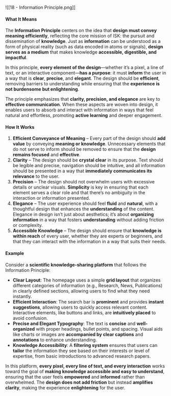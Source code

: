 ![[18 - Information Principle.png]]
#### **What It Means**

The **Information Principle** centers on the idea that **design must convey meaning efficiently**, reflecting the core mission of ISK: the pursuit and dissemination of **knowledge**. Just as **information** can be understood as a form of physical reality (such as data encoded in atoms or signals), **design serves as a medium** that makes knowledge **accessible, digestible, and impactful**.

In this principle, **every element of the design**—whether it’s a pixel, a line of text, or an interactive component—**has a purpose**: it must **inform** the user in a way that is **clear**, **precise**, and **elegant**. The design should be **efficient**, removing barriers to understanding while ensuring that the **experience is not burdensome but enlightening**.

The principle emphasizes that **clarity, precision, and elegance** are key to **effective communication**. When these aspects are woven into design, it enables users to absorb and interact with information in ways that feel natural and effortless, promoting **active learning** and deeper engagement.

#### **How It Works**

1. **Efficient Conveyance of Meaning** – Every part of the design should **add value** by conveying **meaning or knowledge**. Unnecessary elements that do not serve to inform should be removed to ensure that the **design remains focused** and **effective**.
2. **Clarity** – The design should be **crystal clear** in its purpose. Text should be legible and precise, navigation should be intuitive, and all information should be presented in a way that **immediately communicates its relevance** to the user.
3. **Precision** – The design should not overwhelm users with excessive details or unclear visuals. **Simplicity** is key in ensuring that each element serves a clear role and that there’s no ambiguity in the interaction or information presented.
4. **Elegance** – The user experience should feel **fluid** and **natural**, with a thoughtful design that enhances the **understanding** of the content. Elegance in design isn’t just about aesthetics; it’s about **organizing information** in a way that fosters **understanding** without adding friction or complexity.
5. **Accessible Knowledge** – The design should ensure that **knowledge is within reach** of every user, whether they are experts or beginners, and that they can interact with the information in a way that suits their needs.

#### **Example**

Consider a **scientific knowledge-sharing platform** that follows the Information Principle:

- **Clear Layout**: The homepage uses a simple **grid layout** that organizes different categories of information (e.g., Research, News, Publications) in clearly defined sections, allowing users to find what they need instantly.
- **Efficient Interaction**: The search bar is **prominent** and provides **instant suggestions**, allowing users to quickly access relevant content. Interactive elements, like buttons and links, are **intuitively placed** to avoid confusion.
- **Precise and Elegant Typography**: The text is **concise** and **well-organized** with proper headings, bullet points, and spacing. Visual aids like charts or images are **accompanied by clear captions** and **annotations** to enhance understanding.
- **Knowledge Accessibility**: A **filtering system** ensures that users can **tailor** the information they see based on their interests or level of expertise, from basic introductions to advanced research papers.

In this platform, **every pixel, every line of text, and every interaction** works toward the goal of **making knowledge accessible and easy to understand**, ensuring that the user feels **empowered** and **informed** rather than overwhelmed. The **design does not add friction** but instead **amplifies clarity**, making the experience **enlightening** for the user.